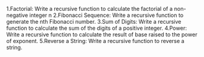 1.Factorial: Write a recursive function to calculate the factorial of a non-negative integer n
2.Fibonacci Sequence: Write a recursive function to generate the nth Fibonacci number.
3.Sum of Digits: Write a recursive function to calculate the sum of the digits of a positive integer.
4.Power: Write a recursive function to calculate the result of base raised to the power of exponent.
5.Reverse a String: Write a recursive function to reverse a string.
